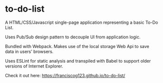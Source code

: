 # to-do-list
A HTML/CSS/Javascript single-page application representing a basic To-Do List.

Uses Pub/Sub design pattern to decouple UI from application logic. 

Bundled with Webpack. Makes use of the local storage Web Api to save data in users' browsers.

Uses ESLint for static analysis and transpiled with Babel to support older versions of Internet Explorer.

Check it out here: https://franciscog123.github.io/to-do-list/
